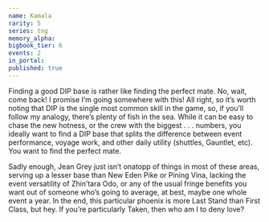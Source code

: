 ```yaml
---
name: Kamala
rarity: 5
series: tng
memory_alpha:
bigbook_tier: 6
events: 2
in_portal:
published: true
---
```


Finding a good DIP base is rather like finding the perfect mate. No, wait, come back! I promise I’m going somewhere with this! All right, so it’s worth noting that DIP is the single most common skill in the game, so, if you’ll follow my analogy, there’s plenty of fish in the sea. While it can be easy to chase the new hotness, or the crew with the biggest . . . numbers, you ideally want to find a DIP base that splits the difference between event performance, voyage work, and other daily utility (shuttles, Gauntlet, etc). You want to find the perfect mate.

Sadly enough, Jean Grey just isn’t onatopp of things in most of these areas, serving up a lesser base than New Eden Pike or Pining Vina, lacking the event versatility of Zhin’tara Odo, or any of the usual fringe benefits you want out of someone who’s going to average, at best, maybe one whole event a year. In the end, this particular phoenix is more Last Stand than First Class, but hey. If you’re particularly Taken, then who am I to deny love?
